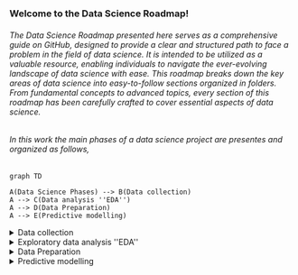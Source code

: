 ### Welcome to the Data Science Roadmap!

###### The Data Science Roadmap presented here serves as a comprehensive guide on GitHub, designed to provide a clear and structured path to face a problem in the field of data science. It is intended to be utilized as a valuable resource, enabling individuals to navigate the ever-evolving landscape of data science with ease. This roadmap breaks down the key areas of data science into easy-to-follow sections organized in folders. From fundamental concepts to advanced topics, every section of this roadmap has been carefully crafted to cover essential aspects of data science.

###### In this work the main phases of a data science project are presentes and organized as follows,

```mermaid
graph TD

A(Data Science Phases) --> B(Data collection)
A --> C(Data analysis ''EDA'')
A --> D(Data Preparation)
A --> E(Predictive modelling)

```

<details><summary>Data collection</summary>
<p>
  
  * Extracting information from exiting databases using SQL
  
</p>
</details>

<details><summary>Exploratory data analysis ''EDA'' </summary>
<p>
  
  * Descriptive Statistics
    *  Qualitative Variables
    *  Quantitative Variables 
  * Data Visualization
    *  Line,plots
    *  scatter plots
    *  boxplots
    *  histograms
    *  heatmaps
    *  corplots
    *  bubble maps
  
</p>
</details>

<details><summary>Data Preparation</summary>
<p>
  
  * Handling missing values
  * Outlier detection
  * Feature Engineering 
  * Feature projection techniques 
  * Feature selection
  * Balancing data
  * Splitting data
  
</p>
</details>

<details><summary>Predictive modelling</summary>
<p>
  
  * Supervised Learning 
    *  Ex
  * Unsupervised Learning 
  * Forecasting time series 
  
</p>
</details>


